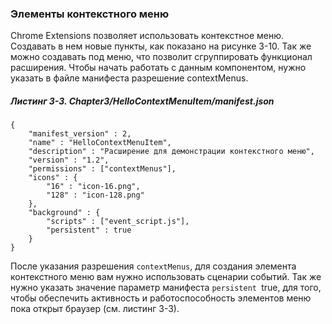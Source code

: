 ### Элементы контекстного меню

Chrome Extensions позволяет использовать контекстное меню. Создавать в нем новые пункты, как показано на рисунке 3-10. Так же можно создавать под меню, что позволит сгруппировать функционал расширения. Чтобы начать работать с данным компонентом, нужно указать в файле манифеста разрешение contextMenus.

##### Листинг 3-3. _Chapter3/HelloContextMenuItem/manifest.json_

```
{
    "manifest_version" : 2,
    "name" : "HelloContextMenuItem",
    "description" : "Расширение для демонстрации контекстного меню",
    "version" : "1.2",
    "permissions" : ["contextMenus"],
    "icons" : {
        "16" : "icon-16.png",
        "128" : "icon-128.png"
    },
    "background" : {
        "scripts" : ["event_script.js"],
        "persistent" : true
    }
}
```

После указания разрешения `contextMenus`, для создания элемента контекстного меню вам нужно использовать сценарии событий. Так же нужно указать значение параметр манифеста `persistent `true, для того, чтобы обеспечить активность и работоспособность элементов меню пока открыт браузер \(см. листинг 3-3\).

